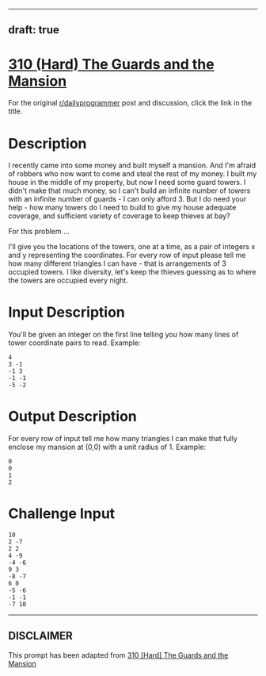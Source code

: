 ---
draft: true
----

# [310 (Hard) The Guards and the Mansion](https://www.reddit.com/r/dailyprogrammer/comments/65fkwh/20170414_challenge_310_hard_the_guards_and_the/)

For the original [r/dailyprogrammer](https://www.reddit.com/r/dailyprogrammer/) post and discussion, click the link in the title.

# Description
I recently came into some money and built myself a mansion. And I'm afraid of robbers who now want to come and steal the rest of my money. I built my house in the middle of my property, but now I need some guard towers. I didn't make that much money, so I can't build an infinite number of towers with an infinite number of guards - I can only afford 3. But I do need your help - how many towers do I need to build to give my house adequate coverage, and sufficient variety of coverage to keep thieves at bay?

For this problem ...

I'll give you the locations of the towers, one at a time, as a pair of integers x and y representing the coordinates. For every row of input please tell me how many different triangles I can have - that is arrangements of 3 occupied towers. I like diversity, let's keep the thieves guessing as to where the towers are occupied every night.

# Input Description
You'll be given an integer on the first line telling you how many lines of tower coordinate pairs to read. Example:


```
4
3 -1
-1 3
-1 -1
-5 -2
```
# Output Description
For every row of input tell me how many triangles I can make that fully enclose my mansion at (0,0) with a unit radius of 1. Example:


```
0
0
1
2
```
# Challenge Input

```
10
2 -7
2 2
4 -9
-4 -6
9 3
-8 -7
6 0
-5 -6
-1 -1
-7 10
```

----
## **DISCLAIMER**
This prompt has been adapted from [310 [Hard] The Guards and the Mansion](https://www.reddit.com/r/dailyprogrammer/comments/65fkwh/20170414_challenge_310_hard_the_guards_and_the/
)
